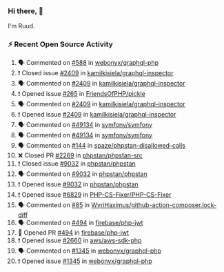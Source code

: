 ### Hi there, 👋

I'm Ruud.
 
### :zap: Recent Open Source Activity

<!--START_SECTION:activity-->
1. 🗣 Commented on [#588](https://github.com/webonyx/graphql-php/issues/588) in [webonyx/graphql-php](https://github.com/webonyx/graphql-php)
2. ❗️ Closed issue [#2409](https://github.com/kamilkisiela/graphql-inspector/issues/2409) in [kamilkisiela/graphql-inspector](https://github.com/kamilkisiela/graphql-inspector)
3. 🗣 Commented on [#2409](https://github.com/kamilkisiela/graphql-inspector/issues/2409) in [kamilkisiela/graphql-inspector](https://github.com/kamilkisiela/graphql-inspector)
4. ❗️ Opened issue [#265](https://github.com/FriendsOfPHP/pickle/issues/265) in [FriendsOfPHP/pickle](https://github.com/FriendsOfPHP/pickle)
5. 🗣 Commented on [#2409](https://github.com/kamilkisiela/graphql-inspector/issues/2409) in [kamilkisiela/graphql-inspector](https://github.com/kamilkisiela/graphql-inspector)
6. ❗️ Opened issue [#2409](https://github.com/kamilkisiela/graphql-inspector/issues/2409) in [kamilkisiela/graphql-inspector](https://github.com/kamilkisiela/graphql-inspector)
7. 🗣 Commented on [#49134](https://github.com/symfony/symfony/issues/49134) in [symfony/symfony](https://github.com/symfony/symfony)
8. 🗣 Commented on [#49134](https://github.com/symfony/symfony/issues/49134) in [symfony/symfony](https://github.com/symfony/symfony)
9. 🗣 Commented on [#144](https://github.com/spaze/phpstan-disallowed-calls/issues/144) in [spaze/phpstan-disallowed-calls](https://github.com/spaze/phpstan-disallowed-calls)
10. ❌ Closed PR [#2269](https://github.com/phpstan/phpstan-src/pull/2269) in [phpstan/phpstan-src](https://github.com/phpstan/phpstan-src)
11. ❗️ Closed issue [#9032](https://github.com/phpstan/phpstan/issues/9032) in [phpstan/phpstan](https://github.com/phpstan/phpstan)
12. 🗣 Commented on [#9032](https://github.com/phpstan/phpstan/issues/9032) in [phpstan/phpstan](https://github.com/phpstan/phpstan)
13. ❗️ Opened issue [#9032](https://github.com/phpstan/phpstan/issues/9032) in [phpstan/phpstan](https://github.com/phpstan/phpstan)
14. ❗️ Opened issue [#6829](https://github.com/PHP-CS-Fixer/PHP-CS-Fixer/issues/6829) in [PHP-CS-Fixer/PHP-CS-Fixer](https://github.com/PHP-CS-Fixer/PHP-CS-Fixer)
15. 🗣 Commented on [#85](https://github.com/WyriHaximus/github-action-composer.lock-diff/issues/85) in [WyriHaximus/github-action-composer.lock-diff](https://github.com/WyriHaximus/github-action-composer.lock-diff)
16. 🗣 Commented on [#494](https://github.com/firebase/php-jwt/issues/494) in [firebase/php-jwt](https://github.com/firebase/php-jwt)
17. 💪 Opened PR [#494](https://github.com/firebase/php-jwt/pull/494) in [firebase/php-jwt](https://github.com/firebase/php-jwt)
18. ❗️ Opened issue [#2660](https://github.com/aws/aws-sdk-php/issues/2660) in [aws/aws-sdk-php](https://github.com/aws/aws-sdk-php)
19. 🗣 Commented on [#1345](https://github.com/webonyx/graphql-php/issues/1345) in [webonyx/graphql-php](https://github.com/webonyx/graphql-php)
20. ❗️ Opened issue [#1345](https://github.com/webonyx/graphql-php/issues/1345) in [webonyx/graphql-php](https://github.com/webonyx/graphql-php)
<!--END_SECTION:activity-->
